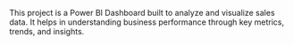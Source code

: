 This project is a Power BI Dashboard built to analyze and visualize sales data. It helps in understanding business performance through key metrics, trends, and insights.

